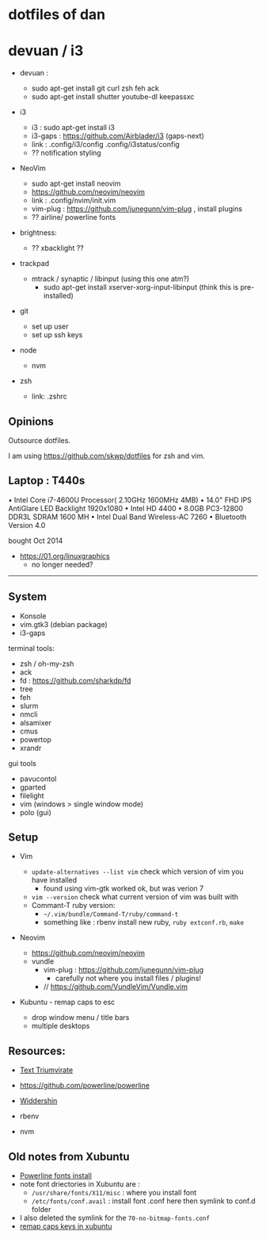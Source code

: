# dotfiles of dan


# devuan / i3

- devuan : 
  - sudo apt-get install git curl zsh feh ack
  - sudo apt-get install shutter youtube-dl keepassxc

- i3
  - i3 : sudo apt-get install i3
  - i3-gaps : https://github.com/Airblader/i3 (gaps-next)
  - link : .config/i3/config .config/i3status/config
  - ?? notification styling

- NeoVim
  - sudo apt-get install neovim
  - https://github.com/neovim/neovim
  - link : .config/nvim/init.vim
  - vim-plug : https://github.com/junegunn/vim-plug , install plugins
  - ?? airline/ powerline fonts

- brightness:
  - ?? xbacklight ??

- trackpad
  - mtrack / synaptic / libinput (using this one atm?)
    - sudo apt-get install xserver-xorg-input-libinput (think this is pre-installed)

- git
  - set up user
  - set up ssh keys

- node
  - nvm

- zsh
  - link: .zshrc

## Opinions

Outsource dotfiles.

I am using https://github.com/skwp/dotfiles for zsh and vim.

## Laptop : T440s

• Intel Core i7-4600U Processor( 2.10GHz 1600MHz 4MB)
• 14.0" FHD IPS AntiGlare LED Backlight 1920x1080
• Intel HD 4400
• 8.0GB PC3-12800 DDR3L SDRAM 1600 MH
• Intel Dual Band Wireless-AC 7260
• Bluetooth Version 4.0

bought Oct 2014

- https://01.org/linuxgraphics
  - no longer needed?

---

## System


- Konsole
- vim.gtk3 (debian package)
- i3-gaps

terminal tools:
  - zsh / oh-my-zsh
  - ack
  - fd : https://github.com/sharkdp/fd
  - tree
  - feh
  - slurm
  - nmcli
  - alsamixer
  - cmus
  - powertop
  - xrandr

gui tools
  - pavucontol
  - gparted
  - filelight
  - vim (windows > single window mode)
  - polo (gui)

## Setup

- Vim
  - `update-alternatives --list vim` check which version of vim you have installed
    - found using vim-gtk worked ok, but was verion 7
  - `vim --version` check what current version of vim was built with
  - Commant-T ruby version: 
    - `~/.vim/bundle/Command-T/ruby/command-t`
    - something like : rbenv install new ruby, `ruby extconf.rb`, `make`

- Neovim
  - https://github.com/neovim/neovim
  - vundle
    - vim-plug : https://github.com/junegunn/vim-plug
      - carefully not where you install files / plugins!
    - // https://github.com/VundleVim/Vundle.vim

- Kubuntu - remap caps to esc
  - drop window menu / title bars
  - multiple desktops


## Resources:

- [Text Triumvirate](http://www.drbunsen.org/the-text-triumvirate/)
- https://github.com/powerline/powerline
- [Widdershin](https://github.com/Widdershin/dotfiles)

- rbenv
- nvm
  

## Old notes from Xubuntu

  - [Powerline fonts install](https://powerline.readthedocs.org/en/latest/installation/linux.html#fontconfig)
  - note font driectories in Xubuntu are : 
    - `/usr/share/fonts/X11/misc` : where you install font
    - `/etc/fonts/conf.avail` : install font .conf here then symlink to conf.d folder
  - I also deleted the symlink for the `70-no-bitmap-fonts.conf`
  - [remap caps keys  in xubuntu](http://askubuntu.com/questions/149971/how-do-you-remap-a-key-to-the-caps-lock-key-in-xubuntu)
  
  
